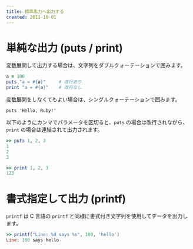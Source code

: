 ```yaml
---
title: 標準出力へ出力する
created: 2011-10-01
---
```


単純な出力 (puts / print)
====

変数展開して出力する場合は、文字列をダブルクォーテーションで囲みます。

```ruby
a = 100
puts "a = #{a}"     # 改行あり
print "a = #{a}"    # 改行なし
```

変数展開をしなくてもよい場合は、シングルクォーテーションで囲みます。

```
puts 'Hello, Ruby!'
```

以下のようにカンマでパラメータを区切ると、`puts` の場合は改行されながら、`print` の場合は連結されて出力されます。

```ruby
>> puts 1, 2, 3
1
2
3

>> print 1, 2, 3
123
```


書式指定して出力 (printf)
====

`printf` は C 言語の `printf` と同様に書式付き文字列を使用してデータを出力します。

```ruby
>> printf("Line: %d says %s", 100, 'hello')
Line: 100 says hello
```

